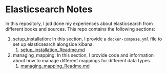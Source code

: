 # Elasticsearch Notes

In this repository, I jod done my experiences about elasticsearch from different books and sources. This repo contains the following sections:
1. setup_installation: In this section, I provide a `docker-compose.yml` file to set up elasticsearch alongside kibana.
   1. [setup_installation_Readme.md](https://github.com/pooya-mohammadi/elasticsearch-notes/tree/master/setup_installation)
2. managing_mapping: In this section, I provide code and information about how to manage different mappings for different data types.
   1. [managing_mapping_Readme.md](https://github.com/pooya-mohammadi/elasticsearch-notes/blob/master/managing_mapping/Readme.md)
